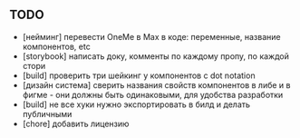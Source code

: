 ## TODO

- [нейминг] перевести OneMe в Max в коде: переменные, название компонентов, etc
- [storybook] написать доку, комменты по каждому пропу, по каждой стори
- [build] проверить три шейкинг у компонентов с dot notation
- [дизайн система] сверить названия свойств компонентов в либе и в фигме - они должны быть одинаковыми, для удобства разработки
- [build] не все хуки нужно экспортировать в билд и делать публичными
- [chore] добавить лицензию
